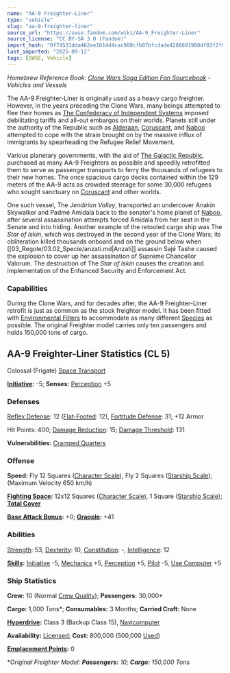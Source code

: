 ```yaml
---
name: "AA-9 Freighter-Liner"
type: "vehicle"
slug: "aa-9-freighter-liner"
source_url: "https://swse.fandom.com/wiki/AA-9_Freighter-Liner"
source_license: "CC BY-SA 3.0 (Fandom)"
import_hash: "0f74531dda462ee1614d4cac908cfb07bfcdade4286691960df03f2f6c02e6b8"
last_imported: "2025-09-12"
tags: [SWSE, Vehicle]
---
```

*Homebrew Reference Book: [Clone Wars Saga Edition Fan Sourcebook](https://swse.fandom.com/wiki/Clone_Wars_Saga_Edition_Fan_Sourcebook) - Vehicles and Vessels*

The AA-9 Freighter-Liner is originally used as a heavy cargo freighter. However, in the years preceding the Clone Wars, many beings attempted to flee their homes as [The Confederacy of Independent Systems](https://swse.fandom.com/wiki/The_Confederacy_of_Independent_Systems) imposed debilitating tariffs and all-out embargos on their worlds. Planets still under the authority of the Republic such as [Alderaan](https://swse.fandom.com/wiki/Alderaan), [Coruscant](https://swse.fandom.com/wiki/Coruscant), and [Naboo](https://swse.fandom.com/wiki/Naboo) attempted to cope with the strain brought on by the massive influx of immigrants by spearheading the Refugee Relief Movement.

Various planetary governments, with the aid of [The Galactic Republic](https://swse.fandom.com/wiki/The_Galactic_Republic), purchased as many AA-9 Freighters as possible and speedily retrofitted them to serve as passenger transports to ferry the thousands of refugees to their new homes. The once spacious cargo decks contained within the 129 meters of the AA-9 acts as crowded steerage for some 30,000 refugees who sought sanctuary on [Coruscant](https://swse.fandom.com/wiki/Coruscant) and other worlds.

One such vessel, The *Jendirian Valley*, transported an undercover Anakin Skywalker and Padmé Amidala back to the senator's home planet of [Naboo](https://swse.fandom.com/wiki/Naboo), after several assassination attempts forced Amidala from her seat in the Senate and into hiding. Another example of the retooled cargo ship was The *Star of Iskin*, which was destroyed in the second year of the Clone Wars; its obliteration killed thousands onboard and on the ground below when [[03_Regole/03.02_Specie/anzati.md|Anzati]] assassin Sajé Tashe caused the explosion to cover up her assassination of Supreme Chancellor Valorum. The destruction of The *Star of Iskin* causes the creation and implementation of the Enhanced Security and Enforcement Act.

### Capabilities
During the Clone Wars, and for decades after, the AA-9 Freighter-Liner retrofit is just as common as the stock freighter model. It has been fitted with [Environmental Filters](https://swse.fandom.com/wiki/Environmental_Filters) to accommodate as many different [Species](https://swse.fandom.com/wiki/Species) as possible. The original Freighter model carries only ten passengers and holds 150,000 tons of cargo.

## AA-9 Freighter-Liner Statistics (CL 5)
Colossal (Frigate) [Space Transport](https://swse.fandom.com/wiki/Space_Transport)

**[Initiative](https://swse.fandom.com/wiki/Initiative):** -5; **Senses:** [Perception](https://swse.fandom.com/wiki/Perception) +5
### Defenses
[Reflex Defense](https://swse.fandom.com/wiki/Reflex_Defense_(Vehicles)): 12 ([Flat-Footed](https://swse.fandom.com/wiki/Flat-Footed): 12), [Fortitude Defense](https://swse.fandom.com/wiki/Fortitude_Defense_(Vehicles)): 31; +12 Armor

Hit Points: 400; [Damage Reduction](https://swse.fandom.com/wiki/Damage_Reduction): 15; [Damage Threshold](https://swse.fandom.com/wiki/Damage_Threshold_(Vehicles)): 131

**Vulnerabilities:** [Cramped Quarters](https://swse.fandom.com/wiki/Cramped_Quarters)
### Offense
**Speed:** Fly 12 Squares ([Character Scale](https://swse.fandom.com/wiki/Character_Scale)), Fly 2 Squares ([Starship Scale](https://swse.fandom.com/wiki/Starship_Scale)); (Maximum Velocity 650 km/h)

**[Fighting Space](https://swse.fandom.com/wiki/Fighting_Space):** 12x12 Squares ([Character Scale](https://swse.fandom.com/wiki/Character_Scale)), 1 Square ([Starship Scale](https://swse.fandom.com/wiki/Starship_Scale)); **[Total Cover](https://swse.fandom.com/wiki/Total_Cover)**

**[Base Attack Bonus](https://swse.fandom.com/wiki/Base_Attack_Bonus):** +0; **[Grapple](https://swse.fandom.com/wiki/Grapple):** +41
### Abilities
[Strength](https://swse.fandom.com/wiki/Strength): 53, [Dexterity](https://swse.fandom.com/wiki/Dexterity): 10, [Constitution](https://swse.fandom.com/wiki/Constitution): -, [Intelligence](https://swse.fandom.com/wiki/Intelligence): 12

**[Skills](https://swse.fandom.com/wiki/Skills):** [Initiative](https://swse.fandom.com/wiki/Initiative) -5, [Mechanics](https://swse.fandom.com/wiki/Mechanics) +5, [Perception](https://swse.fandom.com/wiki/Perception) +5, [Pilot](https://swse.fandom.com/wiki/Pilot) -5, [Use Computer](https://swse.fandom.com/wiki/Use_Computer) +5
### Ship Statistics
**Crew:** 10 (Normal [Crew Quality](https://swse.fandom.com/wiki/Crew_Quality)); **Passengers:** 30,000*

**Cargo:** 1,000 Tons*; **Consumables:** 3 Months; **Carried Craft:** None

**[Hyperdrive](https://swse.fandom.com/wiki/Hyperdrive):** Class 3 (Backup Class 15), [Navicomputer](https://swse.fandom.com/wiki/Navicomputer)

**Availability:** [Licensed](https://swse.fandom.com/wiki/Licensed); **Cost:** 800,000 (500,000 [Used](https://swse.fandom.com/wiki/Used))

**[Emplacement Points](https://swse.fandom.com/wiki/Emplacement_Points):** 0

**Original Freighter Model: **Passengers:** 10; **Cargo:** 150,000 Tons*
